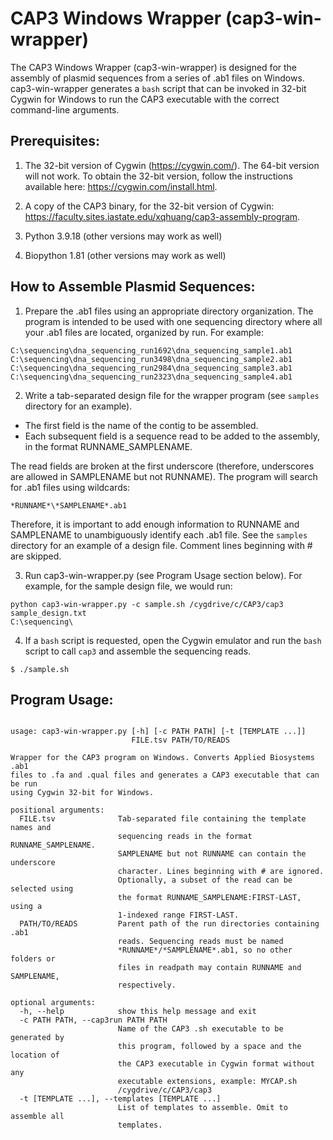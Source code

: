 # CAP3 Windows Wrapper (cap3-win-wrapper)

The CAP3 Windows Wrapper (cap3-win-wrapper) is designed for the assembly of
plasmid sequences from a series of .ab1 files on Windows. cap3-win-wrapper
generates a `bash` script that can be invoked in 32-bit Cygwin for Windows
to run the CAP3 executable with the correct command-line arguments.

## Prerequisites:

1. The 32-bit version of Cygwin (https://cygwin.com/). The 64-bit version will
not work. To obtain the 32-bit version, follow the instructions available here:
https://cygwin.com/install.html.

2. A copy of the CAP3 binary, for the 32-bit version of Cygwin:
https://faculty.sites.iastate.edu/xqhuang/cap3-assembly-program.

3. Python 3.9.18 (other versions may work as well)

4. Biopython 1.81 (other versions may work as well)

## How to Assemble Plasmid Sequences:

1. Prepare the .ab1 files using an appropriate directory organization. The
program is intended to be used with one sequencing directory where all your
.ab1 files are located, organized by run. For example:
```
C:\sequencing\dna_sequencing_run1692\dna_sequencing_sample1.ab1
C:\sequencing\dna_sequencing_run3498\dna_sequencing_sample2.ab1
C:\sequencing\dna_sequencing_run2984\dna_sequencing_sample3.ab1
C:\sequencing\dna_sequencing_run2323\dna_sequencing_sample4.ab1
```

2. Write a tab-separated design file for the wrapper program (see `samples`
directory for an example).
* The first field is the name of the contig to be assembled.
* Each subsequent field is a sequence read to be added to the assembly, in the 
format RUNNAME_SAMPLENAME.

The read fields are broken at the first underscore (therefore, underscores
are allowed in SAMPLENAME but not RUNNAME).
The program will search for .ab1 files using wildcards:
```
*RUNNAME*\*SAMPLENAME*.ab1
```
Therefore, it is important to add enough information to RUNNAME and SAMPLENAME
to unambiguously identify each .ab1 file. See the `samples` directory for an
example of a design file. Comment lines beginning with # are skipped.

3. Run cap3-win-wrapper.py (see Program Usage section below). For example, for
the sample design file, we would run:
```
python cap3-win-wrapper.py -c sample.sh /cygdrive/c/CAP3/cap3 sample_design.txt
C:\sequencing\
```

4. If a `bash` script is requested, open the Cygwin emulator and run the
`bash` script to call `cap3` and assemble the sequencing reads.
```
$ ./sample.sh
```

## Program Usage:

```

usage: cap3-win-wrapper.py [-h] [-c PATH PATH] [-t [TEMPLATE ...]]
                           FILE.tsv PATH/TO/READS

Wrapper for the CAP3 program on Windows. Converts Applied Biosystems .ab1
files to .fa and .qual files and generates a CAP3 executable that can be run
using Cygwin 32-bit for Windows.

positional arguments:
  FILE.tsv              Tab-separated file containing the template names and
                        sequencing reads in the format RUNNAME_SAMPLENAME.
                        SAMPLENAME but not RUNNAME can contain the underscore
                        character. Lines beginning with # are ignored.
                        Optionally, a subset of the read can be selected using
                        the format RUNNAME_SAMPLENAME:FIRST-LAST, using a
                        1-indexed range FIRST-LAST.
  PATH/TO/READS         Parent path of the run directories containing .ab1
                        reads. Sequencing reads must be named
                        *RUNNAME*/*SAMPLENAME*.ab1, so no other folders or
                        files in readpath may contain RUNNAME and SAMPLENAME,
                        respectively.

optional arguments:
  -h, --help            show this help message and exit
  -c PATH PATH, --cap3run PATH PATH
                        Name of the CAP3 .sh executable to be generated by
                        this program, followed by a space and the location of
                        the CAP3 executable in Cygwin format without any
                        executable extensions, example: MYCAP.sh
                        /cygdrive/c/CAP3/cap3
  -t [TEMPLATE ...], --templates [TEMPLATE ...]
                        List of templates to assemble. Omit to assemble all
                        templates.

```


